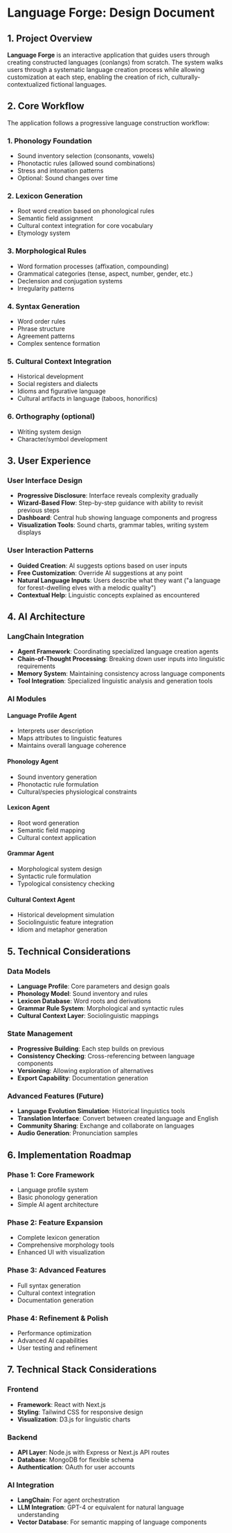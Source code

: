 # Language Forge: Design Document

## 1. Project Overview

**Language Forge** is an interactive application that guides users through creating
constructed languages (conlangs) from scratch. The system walks users through a
systematic language creation process while allowing customization at each step,
enabling the creation of rich, culturally-contextualized fictional languages.

## 2. Core Workflow

The application follows a progressive language construction workflow:

### 1. Phonology Foundation

- Sound inventory selection (consonants, vowels)
- Phonotactic rules (allowed sound combinations)
- Stress and intonation patterns
- Optional: Sound changes over time

### 2. Lexicon Generation

- Root word creation based on phonological rules
- Semantic field assignment
- Cultural context integration for core vocabulary
- Etymology system

### 3. Morphological Rules

- Word formation processes (affixation, compounding)
- Grammatical categories (tense, aspect, number, gender, etc.)
- Declension and conjugation systems
- Irregularity patterns

### 4. Syntax Generation

- Word order rules
- Phrase structure
- Agreement patterns
- Complex sentence formation

### 5. Cultural Context Integration

- Historical development
- Social registers and dialects
- Idioms and figurative language
- Cultural artifacts in language (taboos, honorifics)

### 6. Orthography (optional)

- Writing system design
- Character/symbol development

## 3. User Experience

### User Interface Design

- **Progressive Disclosure**: Interface reveals complexity gradually
- **Wizard-Based Flow**: Step-by-step guidance with ability to revisit previous steps
- **Dashboard**: Central hub showing language components and progress
- **Visualization Tools**: Sound charts, grammar tables, writing system displays

### User Interaction Patterns

- **Guided Creation**: AI suggests options based on user inputs
- **Free Customization**: Override AI suggestions at any point
- **Natural Language Inputs**: Users describe what they want ("a language for
forest-dwelling elves with a melodic quality")
- **Contextual Help**: Linguistic concepts explained as encountered

## 4. AI Architecture

### LangChain Integration

- **Agent Framework**: Coordinating specialized language creation agents
- **Chain-of-Thought Processing**: Breaking down user inputs into linguistic requirements
- **Memory System**: Maintaining consistency across language components
- **Tool Integration**: Specialized linguistic analysis and generation tools

### AI Modules

#### Language Profile Agent

- Interprets user description
- Maps attributes to linguistic features
- Maintains overall language coherence

#### Phonology Agent

- Sound inventory generation
- Phonotactic rule formulation
- Cultural/species physiological constraints

#### Lexicon Agent

- Root word generation
- Semantic field mapping
- Cultural context application

#### Grammar Agent

- Morphological system design
- Syntactic rule formulation
- Typological consistency checking

#### Cultural Context Agent

- Historical development simulation
- Sociolinguistic feature integration
- Idiom and metaphor generation

## 5. Technical Considerations

### Data Models

- **Language Profile**: Core parameters and design goals
- **Phonology Model**: Sound inventory and rules
- **Lexicon Database**: Word roots and derivations
- **Grammar Rule System**: Morphological and syntactic rules
- **Cultural Context Layer**: Sociolinguistic mappings

### State Management

- **Progressive Building**: Each step builds on previous
- **Consistency Checking**: Cross-referencing between language components
- **Versioning**: Allowing exploration of alternatives
- **Export Capability**: Documentation generation

### Advanced Features (Future)

- **Language Evolution Simulation**: Historical linguistics tools
- **Translation Interface**: Convert between created language and English
- **Community Sharing**: Exchange and collaborate on languages
- **Audio Generation**: Pronunciation samples

## 6. Implementation Roadmap

### Phase 1: Core Framework

- Language profile system
- Basic phonology generation
- Simple AI agent architecture

### Phase 2: Feature Expansion

- Complete lexicon generation
- Comprehensive morphology tools
- Enhanced UI with visualization

### Phase 3: Advanced Features

- Full syntax generation
- Cultural context integration
- Documentation generation

### Phase 4: Refinement & Polish

- Performance optimization
- Advanced AI capabilities
- User testing and refinement

## 7. Technical Stack Considerations

### Frontend

- **Framework**: React with Next.js
- **Styling**: Tailwind CSS for responsive design
- **Visualization**: D3.js for linguistic charts

### Backend

- **API Layer**: Node.js with Express or Next.js API routes
- **Database**: MongoDB for flexible schema
- **Authentication**: OAuth for user accounts

### AI Integration

- **LangChain**: For agent orchestration
- **LLM Integration**: GPT-4 or equivalent for natural language understanding
- **Vector Database**: For semantic mapping of language components
